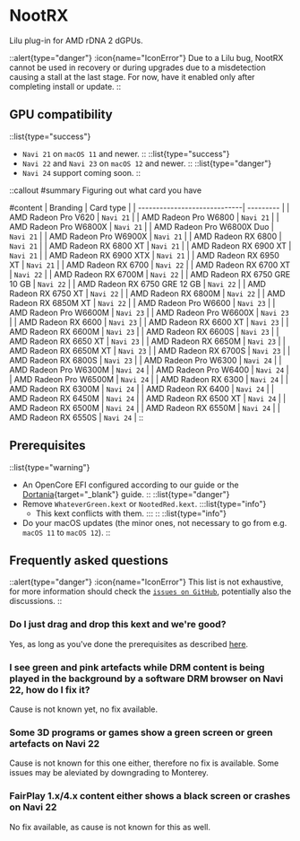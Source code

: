# NootRX

Lilu plug-in for AMD rDNA 2 dGPUs.

::alert{type="danger"}
:icon{name="IconError"} Due to a Lilu bug, NootRX cannot be used in recovery or during upgrades due to a misdetection causing a stall at the last stage.
For now, have it enabled only after completing install or update.
::

## GPU compatibility

::list{type="success"}
- `Navi 21` on `macOS 11` and newer.
::
::list{type="success"}
- `Navi 22` and `Navi 23` on `macOS 12` and newer.
::
::list{type="danger"}
- `Navi 24` support coming soon.
::

::callout
#summary
Figuring out what card you have

#content
| Branding                     | Card type |
| -----------------------------| --------- |
| AMD Radeon Pro V620          | `Navi 21` |
| AMD Radeon Pro W6800         | `Navi 21` |
| AMD Radeon Pro W6800X        | `Navi 21` |
| AMD Radeon Pro W6800X Duo    | `Navi 21` |
| AMD Radeon Pro W6900X        | `Navi 21` |
| AMD Radeon RX 6800           | `Navi 21` |
| AMD Radeon RX 6800 XT        | `Navi 21` |
| AMD Radeon RX 6900 XT        | `Navi 21` |
| AMD Radeon RX 6900 XTX       | `Navi 21` |
| AMD Radeon RX 6950 XT        | `Navi 21` |
| AMD Radeon RX 6700           | `Navi 22` |
| AMD Radeon RX 6700 XT        | `Navi 22` |
| AMD Radeon RX 6700M          | `Navi 22` |
| AMD Radeon RX 6750 GRE 10 GB | `Navi 22` |
| AMD Radeon RX 6750 GRE 12 GB | `Navi 22` |
| AMD Radeon RX 6750 XT        | `Navi 22` |
| AMD Radeon RX 6800M          | `Navi 22` |
| AMD Radeon RX 6850M XT       | `Navi 22` |
| AMD Radeon Pro W6600         | `Navi 23` |
| AMD Radeon Pro W6600M        | `Navi 23` |
| AMD Radeon Pro W6600X        | `Navi 23` |
| AMD Radeon RX 6600           | `Navi 23` |
| AMD Radeon RX 6600 XT        | `Navi 23` |
| AMD Radeon RX 6600M          | `Navi 23` |
| AMD Radeon RX 6600S          | `Navi 23` |
| AMD Radeon RX 6650 XT        | `Navi 23` |
| AMD Radeon RX 6650M          | `Navi 23` |
| AMD Radeon RX 6650M XT       | `Navi 23` |
| AMD Radeon RX 6700S          | `Navi 23` |
| AMD Radeon RX 6800S          | `Navi 23` |
| AMD Radeon Pro W6300         | `Navi 24` |
| AMD Radeon Pro W6300M        | `Navi 24` |
| AMD Radeon Pro W6400         | `Navi 24` |
| AMD Radeon Pro W6500M        | `Navi 24` |
| AMD Radeon RX 6300           | `Navi 24` |
| AMD Radeon RX 6300M          | `Navi 24` |
| AMD Radeon RX 6400           | `Navi 24` |
| AMD Radeon RX 6450M          | `Navi 24` |
| AMD Radeon RX 6500 XT        | `Navi 24` |
| AMD Radeon RX 6500M          | `Navi 24` |
| AMD Radeon RX 6550M          | `Navi 24` |
| AMD Radeon RX 6550S          | `Navi 24` |
::

## Prerequisites

::list{type="warning"}
- An OpenCore EFI configured according to our guide or the [Dortania](https://dortania.github.io){target="_blank"} guide.
::
::list{type="danger"}
- Remove `WhateverGreen.kext` or `NootedRed.kext`.
:::list{type="info"}
  - This kext conflicts with them.
:::
::
::list{type="info"}
- Do your macOS updates (the minor ones, not necessary to go from e.g. `macOS 11` to `macOS 12`).
::

## Frequently asked questions

::alert{type="danger"}
:icon{name="IconError"} This list is not exhaustive, for more information should check the [`issues on GitHub`](https://github.com/ChefKissInc/NootRX/issues), potentially also the discussions.
::

### Do I just drag and drop this kext and we're good?

Yes, as long as you've done the prerequisites as described [here](#prerequisites).

### I see green and pink artefacts while DRM content is being played in the background by a software DRM browser on Navi 22, how do I fix it?

Cause is not known yet, no fix available.

### Some 3D programs or games show a green screen or green artefacts on Navi 22

Cause is not known for this one either, therefore no fix is available. Some issues may be aleviated by downgrading to Monterey.

### FairPlay 1.x/4.x content either shows a black screen or crashes on Navi 22

No fix available, as cause is not known for this as well.
